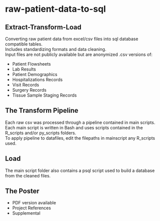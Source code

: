 # raw-patient-data-to-sql
## Extract-Transform-Load
Converting raw patient data from excel/csv files into sql database compatible tables.  
Includes standardizing formats and data cleaning.  
Input files are not publicly available but are anonymized .csv versions of:  
- Patient Flowsheets
- Lab Results
- Patient Demographics
- Hospitalizations Records
- Visit Records
- Surgery Records
- Tissue Sample Staging Records

## The Transform Pipeline
Each raw csv was processed through a pipeline contained in main scripts.  
Each main script is written in Bash and uses scripts contained in the R_scripts and/or py_scripts folders.  
To apply pipeline to datafiles, edit the filepaths in mainscript any R_scripts used.

## Load  
The main script folder also contains a psql script used to build a database from the cleaned files.

## The Poster
- PDF version available
- Project References
- Supplemental
